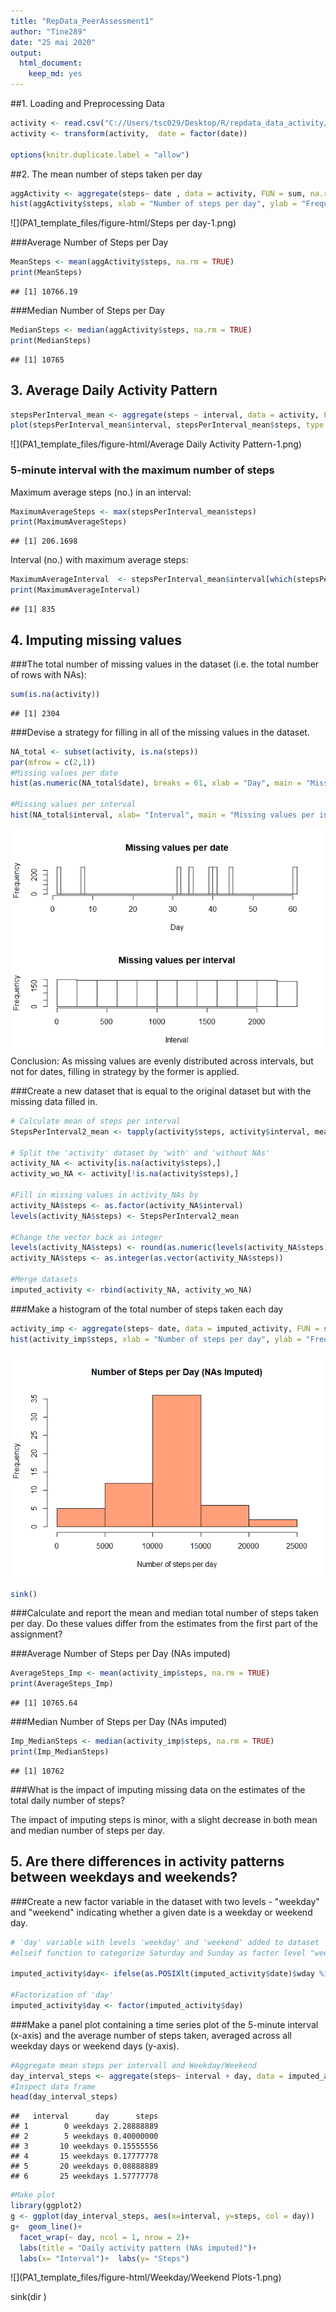 ```yaml
---
title: "RepData_PeerAssessment1"
author: "Tine289"
date: "25 mai 2020"
output: 
  html_document: 
    keep_md: yes
---
```


##1. Loading and Preprocessing Data

```r
activity <- read.csv("C://Users/tsc029/Desktop/R/repdata_data_activity/activity.csv", sep = ",", header = TRUE, na.strings = "NA" )
activity <- transform(activity,  date = factor(date))

options(knitr.duplicate.label = "allow")
```

##2. The mean number of steps taken per day


```r
aggActivity <- aggregate(steps~ date , data = activity, FUN = sum, na.rm = TRUE)
hist(aggActivity$steps, xlab = "Number of steps per day", ylab = "Frequency", main = "Number of steps per day", col = "yellow")
```

![](PA1_template_files/figure-html/Steps per day-1.png)<!-- -->

###Average Number of Steps per Day

```r
MeanSteps <- mean(aggActivity$steps, na.rm = TRUE)
print(MeanSteps)
```

```
## [1] 10766.19
```

###Median Number of Steps per Day

```r
MedianSteps <- median(aggActivity$steps, na.rm = TRUE)
print(MedianSteps)
```

```
## [1] 10765
```

## 3. Average Daily Activity Pattern


```r
stepsPerInterval_mean <- aggregate(steps ~ interval, data = activity, FUN = mean, na.rm =TRUE)
plot(stepsPerInterval_mean$interval, stepsPerInterval_mean$steps, type = "l", xlab = "Interval", ylab = "Number of steps per interval", lwd = 1.5, col = "steelblue", main = "Average Number of Steps per Interval")
```

![](PA1_template_files/figure-html/Average Daily Activity Pattern-1.png)<!-- -->
### 5-minute interval with the maximum number of steps
 
Maximum average steps (no.) in an interval: 

```r
MaximumAverageSteps <- max(stepsPerInterval_mean$steps)
print(MaximumAverageSteps)
```

```
## [1] 206.1698
```
Interval (no.) with maximum average steps:


```r
MaximumAverageInterval  <- stepsPerInterval_mean$interval[which(stepsPerInterval_mean$steps == MaximumAverageSteps)]
print(MaximumAverageInterval)
```

```
## [1] 835
```

## 4. Imputing missing values

###The total number of missing values in the dataset (i.e. the total number of rows with NAs):

```r
sum(is.na(activity))
```

```
## [1] 2304
```

###Devise a strategy for filling in all of the missing values in the dataset. 


```r
NA_total <- subset(activity, is.na(steps))
par(mfrow = c(2,1))
#Missing values per date
hist(as.numeric(NA_total$date), breaks = 61, xlab = "Day", main = "Missing values per date")

#Missing values per interval
hist(NA_total$interval, xlab= "Interval", main = "Missing values per interval")
```

![](PA1_template_files/figure-html/MissingValues-1.png)<!-- -->
Conclusion: As missing values are evenly distributed across intervals, but not for dates, filling in strategy by the former is applied. 

###Create a new dataset that is equal to the original dataset but with the missing data filled in.

```r
# Calculate mean of steps per interval
StepsPerInterval2_mean <- tapply(activity$steps, activity$interval, mean, na.rm = TRUE)

# Split the 'activity' dataset by 'with' and 'without NAs'
activity_NA <- activity[is.na(activity$steps),]
activity_wo_NA <- activity[!is.na(activity$steps),]

#Fill in missing values in activity_NAs by 
activity_NA$steps <- as.factor(activity_NA$interval)
levels(activity_NA$steps) <- StepsPerInterval2_mean

#Change the vector back as integer 
levels(activity_NA$steps) <- round(as.numeric(levels(activity_NA$steps)))
activity_NA$steps <- as.integer(as.vector(activity_NA$steps))

#Merge datasets 
imputed_activity <- rbind(activity_NA, activity_wo_NA)
```

###Make a histogram of the total number of steps taken each day


```r
activity_imp <- aggregate(steps~ date, data = imputed_activity, FUN = sum)
hist(activity_imp$steps, xlab = "Number of steps per day", ylab = "Frequency", main = "Number of Steps per Day (NAs Imputed)", col = "lightsalmon")
```

![](PA1_template_files/figure-html/ImputedSteps-1.png)<!-- -->

```r
sink()
```


###Calculate and report the mean and median total number of steps taken per day. Do these values differ from the estimates from the first part of the assignment?

###Average Number of Steps per Day (NAs imputed)

```r
AverageSteps_Imp <- mean(activity_imp$steps, na.rm = TRUE)
print(AverageSteps_Imp)
```

```
## [1] 10765.64
```

###Median Number of Steps per Day (NAs imputed)

```r
Imp_MedianSteps <- median(activity_imp$steps, na.rm = TRUE)
print(Imp_MedianSteps)
```

```
## [1] 10762
```

###What is the impact of imputing missing data on the estimates of the total daily number of steps?

The impact of imputing steps is minor, with a slight decrease in both mean and median number of steps per day. 

## 5. Are there differences in activity patterns between weekdays and weekends?

###Create a new factor variable in the dataset with two levels - "weekday" and "weekend" indicating whether a given date is a weekday or weekend day.

```r
# 'day' variable with levels 'weekday' and 'weekend' added to dataset 
#elseif function to categorize Saturday and Sunday as factor level "weekend", all the rest as "weekday"

imputed_activity$day<- ifelse(as.POSIXlt(imputed_activity$date)$wday %in% c(0,6), "weekends","weekdays")

#Factorization of 'day'
imputed_activity$day <- factor(imputed_activity$day)
```

###Make a panel plot containing a time series plot of the 5-minute interval (x-axis) and the average number of steps taken, averaged across all weekday days or weekend days (y-axis). 

```r
#Aggregate mean steps per intervall and Weekday/Weekend
day_interval_steps <- aggregate(steps~ interval + day, data = imputed_activity, FUN = mean)
#Inspect data frame
head(day_interval_steps)
```

```
##   interval      day      steps
## 1        0 weekdays 2.28888889
## 2        5 weekdays 0.40000000
## 3       10 weekdays 0.15555556
## 4       15 weekdays 0.17777778
## 5       20 weekdays 0.08888889
## 6       25 weekdays 1.57777778
```

```r
#Make plot
library(ggplot2)
g <- ggplot(day_interval_steps, aes(x=interval, y=steps, col = day))
g+  geom_line()+  
  facet_wrap(~ day, ncol = 1, nrow = 2)+
  labs(title = "Daily activity pattern (NAs imputed)")+  
  labs(x= "Interval")+  labs(y= "Steps")
```

![](PA1_template_files/figure-html/Weekday/Weekend Plots-1.png)<!-- -->

sink(dir )
